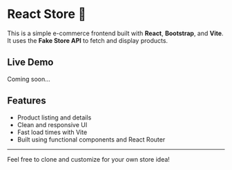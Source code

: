 # React Store 🛒

This is a simple e-commerce frontend built with **React**, **Bootstrap**, and **Vite**.  
It uses the **Fake Store API** to fetch and display products.

## Live Demo
Coming soon...

## Features
- Product listing and details
- Clean and responsive UI
- Fast load times with Vite
- Built using functional components and React Router

---

Feel free to clone and customize for your own store idea!
